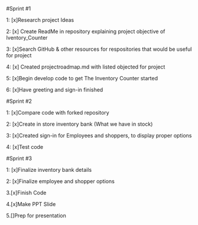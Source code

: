 #Sprint #1

1: [x]Research project Ideas 

2: [x] Create ReadMe in repository explaining project objective of Iventory_Counter 

3: [x]Search GitHub & other resources for respositories that would be useful for project 

4: [x] Created projectroadmap.md with listed objected for project 

5: [x]Begin develop code to get The Inventory Counter started 

6: [x]Have greeting and sign-in finished                                                          

#Sprint #2 

1: [x]Compare code with forked repository

2: [x]Create in store inventory bank (What we have in stock)

3: [x]Created sign-in for Employees and shoppers, to display proper options

4: [x]Test code

#Sprint #3

1: [x]Finalize inventory bank details

2: [x]Finalize employee and shopper options 

3.[x]Finish Code

4.[x]Make PPT Slide

5.[]Prep for presentation
